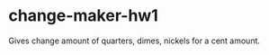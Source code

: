 change-maker-hw1
================

Gives change amount of quarters, dimes, nickels for a cent amount.
